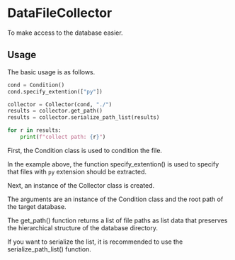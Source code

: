 # DataFileCollector
To make access to the database easier.

## Usage
The basic usage is as follows.

```python
cond = Condition()
cond.specify_extention(["py"])

collector = Collector(cond, "./")
results = collector.get_path()
results = collector.serialize_path_list(results)

for r in results:
    print(f"collect path: {r}")
```

First, the Condition class is used to condition the file.

In the example above, the function specify_extention() is used to specify that files with ```py``` extension should be extracted.

Next, an instance of the Collector class is created.

The arguments are an instance of the Condition class and the root path of the target database.

The get_path() function returns a list of file paths as list data that preserves the hierarchical structure of the database directory.

If you want to serialize the list, it is recommended to use the serialize_path_list() function.
